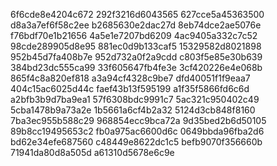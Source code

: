 6f6cde8e4204c672
292f3216d6043565
627cce5a45363500
d8a3a7ef6f58c2ee
b2685630e2dac27d
8eb74dce2ae5076e
f76bdf70e1b21656
4a5e1e7207bd6209
4ac9405a332c7c52
98cde289905d8e95
881ec0d9b133caf5
15329582d8021898
952b45d7fa408b7e
952d732a0f2a9cdd
c803f5e85e30b639
384bd23dc555ca99
33f605647fb4fe3e
3cf420226e4e068b
865f4c8a820ef818
a3a94cf4328c9be7
dfd40051f1f9eaa7
404c15ac6025d44c
faef43b13f595199
a1f35f5866fd6c6d
a2bfb3b9d7ba9ea1
57f6308bdc9991c7
5ac321c950402c49
5cba1478b9a73a2e
1b5661a6cf4b2a32
5124d3cb848f8160
7ba3ec955b588c29
968854ecc9bca72a
9d35bed2b6d50105
89b8cc19495653c2
fb0a975ac6600d6c
0649bbda96fba2d6
bd62e34efe687560
c48449e8622dc1c5
befb9070f356660b
71941da80d8a505d
a61310d5678e6c9e
